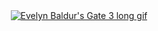 <div align="center" style="border-radius:10px">
  <a href="#">
    <img src="https://tenor.com/view/evelyn-evelyn-bg3-evelyn-baldur%27s-gate-evelyn-baldurs-gate-gif-14071180215923577547" alt="Evelyn Baldur's Gate 3 long gif" />
  </a>
</div>
